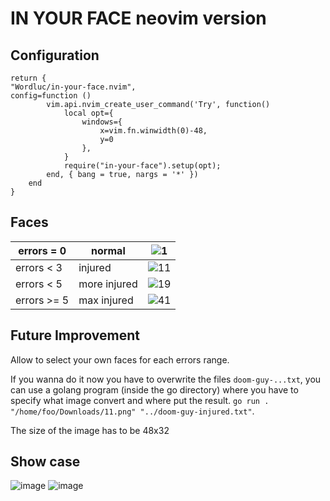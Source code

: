 # IN YOUR FACE neovim version
## Configuration 
```
return {
"Wordluc/in-your-face.nvim",
config=function ()
		vim.api.nvim_create_user_command('Try', function()
			local opt={
				windows={
					x=vim.fn.winwidth(0)-48,
					y=0
				},
			}
			require("in-your-face").setup(opt);
		end, { bang = true, nargs = '*' })
	end
}
```
## Faces
| errors = 0  | normal       | ![1](https://github.com/user-attachments/assets/eb8dc0f1-0828-4d30-9346-ec0a3c398126)|
|-------------|--------------|--------|
| errors < 3  | injured      | ![11](https://github.com/user-attachments/assets/cd3d86fb-2e8f-4320-bde7-a6440064e919)|
| errors < 5  | more injured | ![19](https://github.com/user-attachments/assets/8f01a58d-bc0e-4430-ade4-f13cc611fde0)|
|  errors >= 5 | max injured  | ![41](https://github.com/user-attachments/assets/36e9ad1e-1981-4713-95c8-df76c2d78fce)|
## Future Improvement
Allow to select your own faces for each errors range.

If you wanna do it now you have to overwrite the files `doom-guy-...txt`, you can use a golang program (inside the go directory) where you have to specify what image convert and where put the result.
  `go run .  "/home/foo/Downloads/11.png" "../doom-guy-injured.txt"`.
  
The size of the image has to be 48x32
## Show case
![image](https://github.com/user-attachments/assets/5da1cbdc-fbc6-4401-a598-4e8a10fc055e)
![image](https://github.com/user-attachments/assets/91478009-0f6a-4ceb-a542-3965b5f46d8d)


